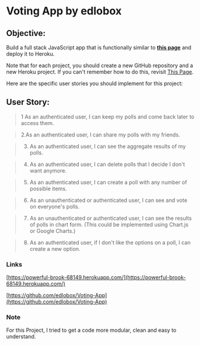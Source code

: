 # Voting App by edlobox

## Objective:
Build a full stack JavaScript app that is functionally similar to **[this page](https://fcc-voting-arthow4n.herokuapp.com/)** and deploy it to Heroku.

Note that for each project, you should create a new GitHub repository and a new Heroku project. If you can't remember how to do this, revisit [This Page](https://freecodecamp.org/challenges/get-set-for-our-dynamic-web-application-projects).

Here are the specific user stories you should implement for this project:

## User Story:
>1 As an authenticated user, I can keep my polls and come back later to access them.

>2.As an authenticated user, I can share my polls with my friends.

>3. As an authenticated user, I can see the aggregate results of my polls.

>4. As an authenticated user, I can delete polls that I decide I don't want anymore.

>5. As an authenticated user, I can create a poll with any number of possible items.

>6. As an unauthenticated or authenticated user, I can see and vote on everyone's polls.

>7. As an unauthenticated or authenticated user, I can see the results of polls in chart form. (This could be implemented using Chart.js or Google Charts.)

>8. As an authenticated user, if I don't like the options on a poll, I can create a new option.

### Links
[https://powerful-brook-68149.herokuapp.com/](https://powerful-brook-68149.herokuapp.com/)

[https://github.com/edlobox/Voting-App](https://github.com/edlobox/Voting-App)


### Note
For this Project, I tried to get a code more modular, clean and easy to understand.
